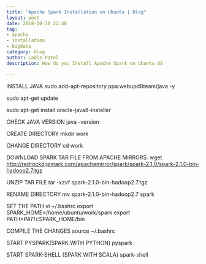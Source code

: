 ```yaml
---
title: "Apache Spark Installation on Ubuntu | Blog"
layout: post
date: 2018-10-30 22:48
tag:
- apache
- installation
- bigdata
category: blog
author: Ladle Patel
description: How do you Install Apache Spark on Ubuntu OS

---
```


INSTALL JAVA
sudo add-apt-repository ppa:webupd8team/java -y

sudo apt-get update

sudo apt-get install oracle-java8-installer

CHECK JAVA VERSION
java -version

CREATE DIRECTORY
mkdir work

CHANGE DIRECTORY
cd work

DOWNLOAD SPARK TAR FILE FROM APACHE MIRRORS.
wget http://redrockdigimark.com/apachemirror/spark/spark-2.1.0/spark-2.1.0-bin-hadoop2.7.tgz

UNZIP  TAR FILE
tar -xzvf spark-2.1.0-bin-hadoop2.7.tgz

RENAME DIRECTORY
mv spark-2.1.0-bin-hadoop2.7 spark

SET THE PATH
vi ~/.bashrc
export SPARK_HOME=/home/ubuntu/work/spark
export PATH=$PATH:$SPARK_HOME/bin

COMPILE THE CHANGES
source ~/.bashrc

START PYSPARK(SPARK WITH PYTHON)
pyspark

START SPARK-SHELL (SPARK WITH SCALA)
spark-shell
